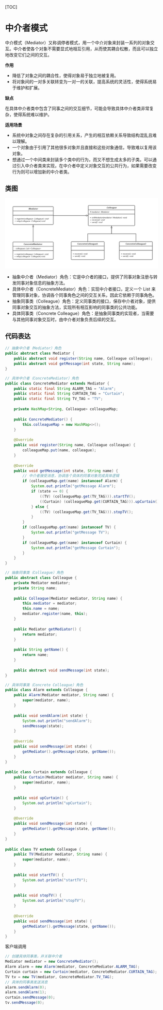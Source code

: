 [TOC]

# 中介者模式

中介模式（Mediator）又称调停者模式，用一个中介对象来封装一系列的对象交互。中介者使各个对象不需要显式地相互引用，从而使其耦合松散，而且可以独立地改变它们之间的交互。

**作用**

- 降低了对象之间的耦合性，使得对象易于独立地被复用。
- 将对象间的一对多关联转变为一对一的关联，提高系统的灵活性，使得系统易于维护和扩展。

**缺点**

在具体中介者类中包含了同事之间的交互细节，可能会导致具体中介者类非常复杂，使得系统难以维护。

**适用场景**

- 系统中对象之间存在复杂的引用关系，产生的相互依赖关系导致结构混乱且难以理解。
- 一个对象由于引用了其他很多对象并且直接和这些对象通信，导致难以复用该对象。
- 想通过一个中间类来封装多个类中的行为，而又不想生成太多的子类。可以通过引入中介者类来实现，在中介者中定义对象交互的公共行为，如果需要改变行为则可以增加新的中介者类。

## 类图

![中介者模式类图](res/中介者模式类图.png)

- 抽象中介者（Mediator）角色：它是中介者的接口，提供了同事对象注册与转发同事对象信息的抽象方法。
- 具体中介者（ConcreteMediator）角色：实现中介者接口，定义一个 List 来管理同事对象，协调各个同事角色之间的交互关系，因此它依赖于同事角色。
- 抽象同事类（Colleague）角色：定义同事类的接口，保存中介者对象，提供同事对象交互的抽象方法，实现所有相互影响的同事类的公共功能。
- 具体同事类（Concrete Colleague）角色：是抽象同事类的实现者，当需要与其他同事对象交互时，由中介者对象负责后续的交互。

## 代码表达

```java
// 抽象中介者（Mediator）角色
public abstract class Mediator {
    public abstract void register(String name, Colleague colleague);
    public abstract void getMessage(int state, String name);
}
```

```java
// 具体中介者（ConcreteMediator）角色
public class ConcreteMediator extends Mediator {
    public static final String ALARM_TAG = "Alarm";
    public static final String CURTAIN_TAG = "Curtain";
    public static final String TV_TAG = "TV";

    private HashMap<String, Colleague> colleagueMap;

    public ConcreteMediator() {
        this.colleagueMap = new HashMap<>();
    }

    @Override
    public void register(String name, Colleague colleague) {
        colleagueMap.put(name, colleague);
    }

    @Override
    public void getMessage(int state, String name) {
        // 中介者接受消息，协调各个具体的同事对象完成具体逻辑
        if (colleagueMap.get(name) instanceof Alarm) {
            System.out.println("getMessage Alarm");
            if (state == 0) {
                ((TV) (colleagueMap.get(TV_TAG))).startTV();
                ((Curtain) (colleagueMap.get(CURTAIN_TAG))).upCurtain();
            } else {
                ((TV) (colleagueMap.get(TV_TAG))).stopTV();
            }
        }
        if (colleagueMap.get(name) instanceof TV) {
            System.out.println("getMessage TV");
        }
        if (colleagueMap.get(name) instanceof Curtain) {
            System.out.println("getMessage Curtain");
        }
    }
}
```

```java
// 抽象同事类（Colleague）角色
public abstract class Colleague {
    private Mediator mediator;
    private String name;

    public Colleague(Mediator mediator, String name) {
        this.mediator = mediator;
        this.name = name;
        mediator.register(name, this);
    }

    public Mediator getMediator() {
        return mediator;
    }

    public String getName() {
        return name;
    }

    public abstract void sendMessage(int state);
}
```

```java
// 具体同事类（Concrete Colleague）角色
public class Alarm extends Colleague {
    public Alarm(Mediator mediator, String name) {
        super(mediator, name);
    }

    public void sendAlarm(int state) {
        System.out.println("sendAlarm");
        sendMessage(state);
    }

    @Override
    public void sendMessage(int state) {
        getMediator().getMessage(state, getName());
    }
}

public class Curtain extends Colleague {
    public Curtain(Mediator mediator, String name) {
        super(mediator, name);
    }

    public void upCurtain() {
        System.out.println("upCurtain");
    }

    @Override
    public void sendMessage(int state) {
        getMediator().getMessage(state, getName());
    }
}

public class TV extends Colleague {
    public TV(Mediator mediator, String name) {
        super(mediator, name);
    }

    public void startTV() {
        System.out.println("startTV");
    }

    public void stopTV() {
        System.out.println("stopTV");
    }

    @Override
    public void sendMessage(int state) {
        getMediator().getMessage(state, getName());
    }
}
```

客户端调用

```java
// 创建具体同事类，并关联中介者
Mediator mediator = new ConcreteMediator();
Alarm alarm = new Alarm(mediator, ConcreteMediator.ALARM_TAG);
Curtain curtain = new Curtain(mediator, ConcreteMediator.CURTAIN_TAG);
TV tv = new TV(mediator, ConcreteMediator.TV_TAG);
// 具体的同事类发送消息
alarm.sendAlarm(0);
alarm.sendAlarm(1);
curtain.sendMessage(0);
tv.sendMessage(0);
```
